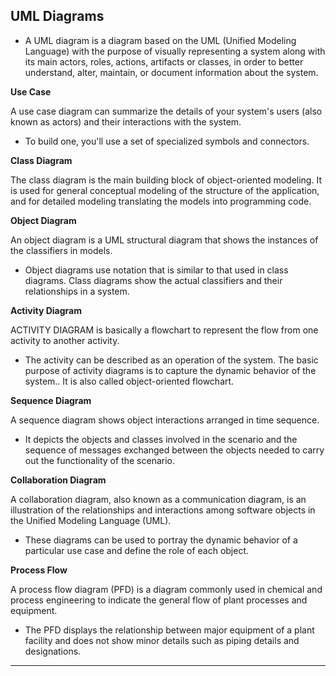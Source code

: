 ## UML Diagrams

* A UML diagram is a diagram based on the UML (Unified Modeling Language) with the purpose of visually representing a system along with its main actors, roles, actions, artifacts or classes, in order to better understand, alter, maintain, or document information about the system.


**Use Case**

A use case diagram can summarize the details of your system's users (also known as actors) and their interactions with the system. 
* To build one, you'll use a set of specialized symbols and connectors.

**Class Diagram**

The class diagram is the main building block of object-oriented modeling. It is used for general conceptual modeling of the structure of the application, and for detailed modeling translating the models into programming code. 

**Object Diagram**

An object diagram is a UML structural diagram that shows the instances of the classifiers in models. 
* Object diagrams use notation that is similar to that used in class diagrams. Class diagrams show the actual classifiers and their relationships in a system.

**Activity Diagram**

ACTIVITY DIAGRAM is basically a flowchart to represent the flow from one activity to another activity. 
* The activity can be described as an operation of the system. The basic purpose of activity diagrams is to capture the dynamic behavior of the system.. It is also called object-oriented flowchart.

**Sequence Diagram**

A sequence diagram shows object interactions arranged in time sequence. 
* It depicts the objects and classes involved in the scenario and the sequence of messages exchanged between the objects needed to carry out the functionality of the scenario.

**Collaboration Diagram**

A collaboration diagram, also known as a communication diagram, is an illustration of the relationships and interactions among software objects in the Unified Modeling Language (UML). 
* These diagrams can be used to portray the dynamic behavior of a particular use case and define the role of each object.

**Process Flow**

A process flow diagram (PFD) is a diagram commonly used in chemical and process engineering to indicate the general flow of plant processes and equipment. 
* The PFD displays the relationship between major equipment of a plant facility and does not show minor details such as piping details and designations.

****

